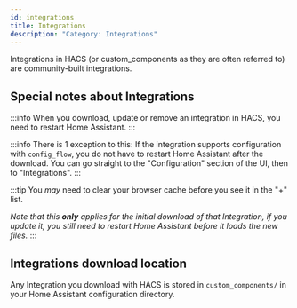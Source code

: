```yaml
---
id: integrations
title: Integrations
description: "Category: Integrations"
---
```


Integrations in HACS (or custom_components as they are often referred to) are community-built integrations.

## Special notes about Integrations

:::info
When you download, update or remove an integration in HACS, you need to restart Home Assistant.
:::

:::info
There is 1 exception to this:
If the integration supports configuration with `config_flow`, you do not have to restart Home Assistant after the download.
You can go straight to the "Configuration" section of the UI, then to "Integrations".
:::

:::tip
You _may_ need to clear your browser cache before you see it in the "+" list.

_Note that this **only** applies for the initial download of that Integration, if you update it, you still need to restart Home Assistant before it loads the new files._
:::

## Integrations download location

Any Integration you download with HACS is stored in `custom_components/` in your Home Assistant configuration directory.
